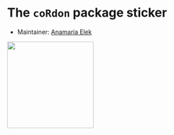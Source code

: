 # The `coRdon` package sticker

* Maintainer: [Anamaria Elek](https://github.com/anamariaelek/)

<img src=coRdon.png height="200">
